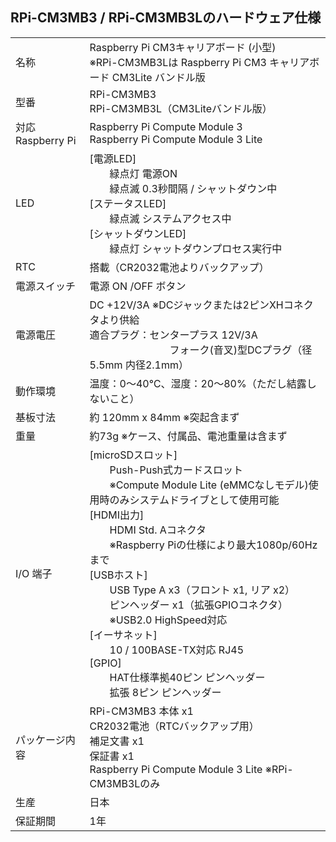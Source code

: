 ## RPi-CM3MB3 / RPi-CM3MB3Lのハードウェア仕様

|||
|:-----|:-----|
|名称| Raspberry Pi CM3キャリアボード (小型)<br>※RPi-CM3MB3Lは Raspberry Pi CM3 キャリアボード CM3Lite バンドル版|
|型番|RPi-CM3MB3<br>RPi-CM3MB3L（CM3Liteバンドル版）|
|対応 Raspberry Pi|Raspberry Pi Compute Module 3<br>Raspberry Pi Compute Module 3 Lite|
|LED|[電源LED]<br>　　緑点灯 電源ON<br>　　緑点滅 0.3秒間隔 / シャットダウン中<br>[ステータスLED]<br>　　緑点滅 システムアクセス中<br>[シャットダウンLED]<br>　　緑点灯 シャットダウンプロセス実行中|
|RTC|搭載（CR2032電池よりバックアップ）|
|電源スイッチ|電源 ON /OFF ボタン|
|電源電圧|DC +12V/3A ※DCジャックまたは2ピンXHコネクタより供給<br>適合プラグ：センタープラス 12V/3A<br>　　　　　　　　フォーク(音叉)型DCプラグ（径5.5mm 内径2.1mm） |
|動作環境|温度：0～40℃、湿度：20～80%（ただし結露しないこと）|
|基板寸法|約 120mm x 84mm ※突起含まず|
|重量|約73g ※ケース、付属品、電池重量は含まず|
|I/O 端子|[microSDスロット]<br>　　Push-Push式カードスロット<br>　　※Compute Module Lite (eMMCなしモデル)使用時のみシステムドライブとして使用可能<br>[HDMI出力]<br>　　HDMI Std. Aコネクタ<br>　　※Raspberry Piの仕様により最大1080p/60Hzまで<br>[USBホスト]<br>　　USB Type A x3（フロント x1, リア x2）<br>　　ピンヘッダー x1（拡張GPIOコネクタ）<br>　　※USB2.0 HighSpeed対応<br>[イーサネット]<br>　　10 / 100BASE-TX対応 RJ45<br>[GPIO]<br>　　HAT仕様準拠40ピン ピンヘッダー<br>　　拡張 8ピン ピンヘッダー|
|パッケージ内容|RPi-CM3MB3 本体 x1<br>CR2032電池（RTCバックアップ用）<br>補足文書 x1<br>保証書 x1<br>Raspberry Pi Compute Module 3 Lite ※RPi-CM3MB3Lのみ|
|生産|日本|
|保証期間|1年|
